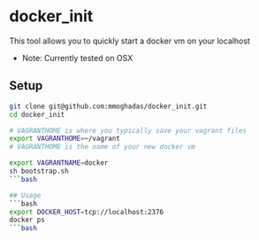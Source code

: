 docker_init
==================================
This tool allows you to quickly start a docker vm on your localhost
* Note: Currently tested on OSX


## Setup

```bash
git clone git@github.com:mmoghadas/docker_init.git
cd docker_init

# VAGRANTHOME is where you typically save your vagrant files
export VAGRANTHOME=~/vagrant
# VAGRANTHOME is the name of your new docker vm

export VAGRANTNAME=docker
sh bootstrap.sh
```bash

## Usage
```bash
export DOCKER_HOST=tcp://localhost:2376
docker ps
```bash
